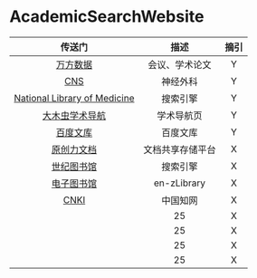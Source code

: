 # AcademicSearchWebsite

| 传送门 | 描述 | 摘引 |
|:---:|:---:|:---:|
| [万方数据](http://www.wanfangdata.com.cn/index.html) | 会议、学术论文 | Y |
| [CNS](https://www.cns.org/Default.aspx) | 神经外科 | Y |
| [National Library of Medicine](https://pubmed.ncbi.nlm.nih.gov/) | 搜索引擎 | Y |
| [大木虫学术导航](http://www.4243.net/) | 学术导航页 | Y |
| [百度文库](https://wenku.baidu.com/) | 百度文库 | Y |
| [原创力文档](https://max.book118.com/) | 文档共享存储平台 | X |
| [世纪图书馆](http://libgen.li/) | 搜索引擎 | X |
| [电子图书馆](https://b-ok.asia/?regionChanged=&redirect) | en-zLibrary | X |
| [CNKI](http://new.oversea.cnki.net/index/) | 中国知网 | X |
| []() | 25 | X |
| []() | 25 | X |
| []() | 25 | X |
| []() | 25 | X |
